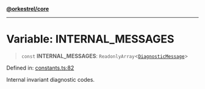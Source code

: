[**@orkestrel/core**](../index.md)

***

# Variable: INTERNAL\_MESSAGES

> `const` **INTERNAL\_MESSAGES**: `ReadonlyArray`\<[`DiagnosticMessage`](../interfaces/DiagnosticMessage.md)\>

Defined in: [constants.ts:82](https://github.com/orkestrel/core/blob/36bb4ac962a6eb83d3b3b7e1d15ed7b2fd751427/src/constants.ts#L82)

Internal invariant diagnostic codes.
